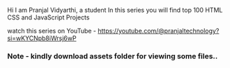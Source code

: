 Hi I am Pranjal Vidyarthi, a student 
In this series you will find top 100 HTML CSS and JavaScript Projects

watch this series on YouTube - https://youtube.com/@pranjaltechnology?si=wKYCNpb8iWrsj6wP
### Note - kindly download assets folder for viewing some files.. ###
